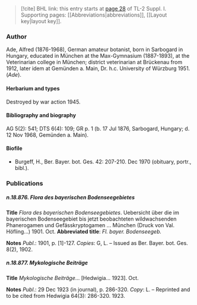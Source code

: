 > [!cite] BHL link: this entry starts at [page 28](https://www.biodiversitylibrary.org/item/103858#page/40/mode/1up) of TL-2 Suppl. I.
> Supporting pages: [[Abbreviations|abbreviations]], [[Layout key|layout key]].

### Author

Ade, Alfred (1876-1968), German amateur botanist, born in Sarbogard in Hungary, educated in München at the Max-Gymnasium (1887-1893), at the Veterinarian college in München; district veterinarian at Brückenau from 1912, later idem at Gemünden a. Main, Dr. h.c. University of Würzburg 1951. (*Ade*).

#### Herbarium and types

Destroyed by war action 1945.

#### Bibliography and biography

AG 5(2): 541; DTS 6(4): 109; GR p. 1 (b. 17 Jul 1876, Sarbogard, Hungary; d. 12 Nov 1968, Gemünden a. Main).

#### Biofile

- Burgeff, H., Ber. Bayer. bot. Ges. 42: 207-210. Dec 1970 (obituary, portr., bibl.).

### Publications

##### n.18.876. Flora des bayerischen Bodenseegebietes

**Title**
*Flora des bayerischen Bodenseegebietes*. Uebersicht über die im bayerischen Bodenseegebiet bis jetzt beobachteten wildwachsenden Phanerogamen und Gefässkryptogamen ... München (Druck von Val. Höfling...) 1901. Oct.
**Abbreviated title**: *Fl. bayer. Bodenseegeb.*

**Notes**
*Publ*.: 1901, p. \[1\]-127. *Copies*: G, L. – Issued as Ber. Bayer. bot. Ges. 8(2), 1902.

##### n.18.877. Mykologische Beiträge

**Title**
*Mykologische Beiträge*... \[Hedwigia... 1923\]. Oct.

**Notes**
*Publ*.: 29 Dec 1923 (in journal), p. 286-320. *Copy*: L. – Reprinted and to be cited from Hedwigia 64(3): 286-320. 1923.

